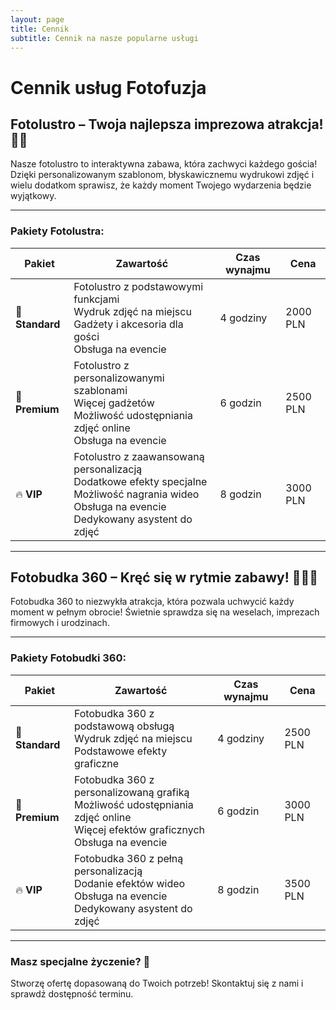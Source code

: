 ```yaml
---
layout: page
title: Cennik
subtitle: Cennik na nasze popularne usługi
---
```


# Cennik usług Fotofuzja

## Fotolustro – Twoja najlepsza imprezowa atrakcja! 📸✨
Nasze fotolustro to interaktywna zabawa, która zachwyci każdego gościa! Dzięki personalizowanym szablonom, błyskawicznemu wydrukowi zdjęć i wielu dodatkom sprawisz, że każdy moment Twojego wydarzenia będzie wyjątkowy.

---

### Pakiety Fotolustra:
| Pakiet        | Zawartość                                     | Czas wynajmu  | Cena     |
|---------------|-----------------------------------------------|--------------|----------|
| 💎 **Standard** | Fotolustro z podstawowymi funkcjami <br> Wydruk zdjęć na miejscu <br> Gadżety i akcesoria dla gości <br> Obsługa na evencie | 4 godziny    | 2000 PLN |
| 🌟 **Premium** | Fotolustro z personalizowanymi szablonami <br> Więcej gadżetów <br> Możliwość udostępniania zdjęć online <br> Obsługa na evencie | 6 godzin    | 2500 PLN |
| 🔥 **VIP**     | Fotolustro z zaawansowaną personalizacją <br> Dodatkowe efekty specjalne <br> Możliwość nagrania wideo <br> Obsługa na evencie <br> Dedykowany asystent do zdjęć | 8 godzin    | 3000 PLN |

---

## Fotobudka 360 – Kręć się w rytmie zabawy! 🎥💃🕺
Fotobudka 360 to niezwykła atrakcja, która pozwala uchwycić każdy moment w pełnym obrocie! Świetnie sprawdza się na weselach, imprezach firmowych i urodzinach.

---

### Pakiety Fotobudki 360:
| Pakiet        | Zawartość                                     | Czas wynajmu  | Cena     |
|---------------|-----------------------------------------------|--------------|----------|
| 💎 **Standard** | Fotobudka 360 z podstawową obsługą <br> Wydruk zdjęć na miejscu <br> Podstawowe efekty graficzne | 4 godziny    | 2500 PLN |
| 🌟 **Premium** | Fotobudka 360 z personalizowaną grafiką <br> Możliwość udostępniania zdjęć online <br> Więcej efektów graficznych <br> Obsługa na evencie | 6 godzin    | 3000 PLN |
| 🔥 **VIP**     | Fotobudka 360 z pełną personalizacją <br> Dodanie efektów wideo <br> Obsługa na evencie <br> Dedykowany asystent do zdjęć | 8 godzin    | 3500 PLN |

---

### Masz specjalne życzenie? 📩
Stworzę ofertę dopasowaną do Twoich potrzeb! Skontaktuj się z nami i sprawdź dostępność terminu.



